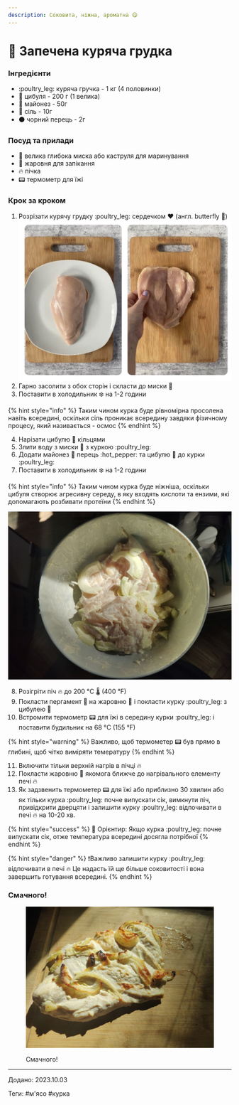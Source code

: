 ```yaml
---
description: Соковита, ніжна, ароматна 😋
---
```


# 🍗 Запечена куряча грудка

### Інгредієнти

* :poultry\_leg: куряча гручка - 1 кг (4 половинки)
* :onion: цибуля - 200 г (1 велика)
* 🧴 майонез - 50г
* :salt: сіль - 10г
* ⚫ чорний перець - 2г

### Посуд та прилади

* 🥣 велика глибока миска або каструля для маринування
* 🔲 жаровня для запікання
* 🔥 пічка
* 📟 термометр для їжі

### Крок за кроком

1. Розрізати курячу грудку :poultry\_leg: сердечком :heart: (англ. butterfly :butterfly:)\
   ![](../../.gitbook/assets/image.png)
2. Гарно засолити з обох сторін і скласти до миски 🥣
3. Поставити в холодильник ❄️ на 1-2 години

{% hint style="info" %}
Таким чином курка буде рівномірна просолена навіть всередині, оскільки сіль проникає всередину завдяки фізичному процесу, який називається - осмос
{% endhint %}

4. Нарізати цибулю :onion: кільцями
5. Злити воду з миски 🥣 з куркою :poultry\_leg:
6. Додати майонез 🧴 перець :hot\_pepper: та цибулю :onion: до курки :poultry\_leg:
7. Поставити в холодильник ❄️ на 1-2 години

{% hint style="info" %}
Таким чином курка буде ніжніша, оскільки цибуля створює агресивну середу, в яку входять кислоти та ензими, які допомагають розбивати протеїни&#x20;
{% endhint %}

![](<../../.gitbook/assets/image (2).png>)

8. Розігріти піч 🔥 до 200 °C :thermometer: (400 °F)
9. Покласти пергамент :scroll: на жаровню 🔲 і покласти курку :poultry\_leg: з цибулею :onion:
10. Встромити термометр 📟 для їжі в середину курки :poultry\_leg: і поставити будильник на 68 °C  (155 °F)

{% hint style="warning" %}
Важливо, щоб термометер 📟 був прямо в глибині, щоб чітко виміряти темературу
{% endhint %}

11. Включити тільки верхній нагрів в пічці 🔥
12. Покласти жаровню 🔲 якомога ближче до нагрівального елементу печі 🔥
13. Як задзвенить термометер 📟 для їжі або приблизно 30 хвилин або як тільки курка :poultry\_leg: почне випускати сік, вимкнути піч, привідкрити дверцяти і залишити курку :poultry\_leg: відпочивати в печі 🔥 на 10-20 хв.&#x20;

{% hint style="success" %}
:compass: Орієнтир: Якщо курка :poultry\_leg: почне випускати сік, отже температура всередині досягла потрібної
{% endhint %}

{% hint style="danger" %}
:exclamation:Важливо залишити курку :poultry\_leg: відпочивати в печі 🔥 Це надасть їй ще більше соковитості і вона завершить готування всередині.
{% endhint %}

### Смачного!

<figure><img src="../../.gitbook/assets/image (1).png" alt="Соковита запечена курина грудка з цибулею"><figcaption><p>Смачного! </p></figcaption></figure>

***

Додано: 2023.10.03&#x20;

Теги: #м'ясо #курка
